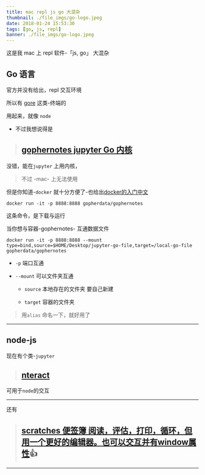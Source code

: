 ```yaml
---
title: mac repl js go 大混杂
thumbnail: ./file_imgs/go-logo.jpeg
date: 2018-01-24 15:53:30
tags: [go, js, repl]
banner: ./file_imgs/go-logo.jpeg
---
```


这是我 mac 上 repl 软件-「js, go」 大混杂

## Go 语言

官方并没有给出，repl 交互环境

所以有 [gore](https://github.com/motemen/gore) 这类-终端的

用起来，就像 `node`

- 不过我想说得是 

> ## [gophernotes jupyter Go 内核](https://github.com/gopherdata/gophernotes)

没错，能在`jupyter` 上用内核，

> 不过 -mac- 上无法使用

但是你知道-`docker` 就十分方便了-也给出[docker的入门中文](https://github.com/yeasy/docker_practice)

``` bash·
docker run -it -p 8888:8888 gopherdata/gophernotes
```

这条命令，是下载与运行

当你想与容器-gophernotes- 互通数据文件

```
docker run -it -p 8888:8888 --mount type=bind,source=$HOME/Desktop/jupyter-go-file,target=/local-go-file gopherdata/gophernotes
```

- `-p` 端口互通

- `--mount` 可以文件夹互通

    - `source` 本地存在的文件夹 要自己新建

    - `target` 容器的文件夹

> 用`alias` 命名一下，就好用了

---

## node-js

现在有个类-`jupyter`

> ## [nteract](https://github.com/nteract/nteract)

可用于`node`的交互

---

还有

> ## [scratches 便签簿 阅读，评估，打印，循环，但用一个更好的编辑器。也可以交互并有window属性](https://github.com/0x00A/scratches)👍

---

